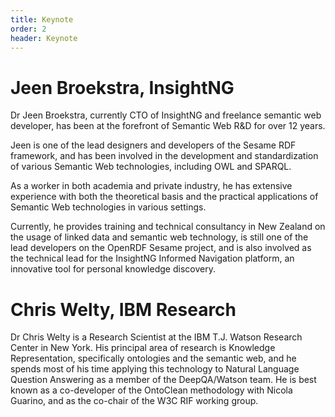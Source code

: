 ```yaml
---
title: Keynote
order: 2
header: Keynote
---
```

# Jeen Broekstra, InsightNG

Dr Jeen Broekstra, currently CTO of InsightNG and freelance semantic web developer, has been at the forefront of Semantic Web R&D for over 12 years.

Jeen is one of the lead designers and developers of the Sesame RDF framework, and has been involved in the development and standardization of various Semantic Web technologies, including OWL and SPARQL.

As a worker in both academia and private industry, he has extensive experience with both the theoretical basis and the practical applications of Semantic Web technologies in various settings.

Currently, he provides training and technical consultancy in New Zealand on the usage of linked data and semantic web technology, is still one of the lead developers on the OpenRDF Sesame project, and is also involved as the technical lead for the InsightNG Informed Navigation platform, an innovative tool for personal knowledge discovery.

# Chris Welty, IBM Research

Dr Chris Welty is a Research Scientist at the IBM T.J. Watson Research Center in New York. His principal area of research is Knowledge Representation, specifically ontologies and the semantic web, and he spends most of his time applying this technology to Natural Language Question Answering as a member of the DeepQA/Watson team. He is best known as a co-developer of the OntoClean methodology with Nicola Guarino, and as the co-chair of the W3C RIF working group.
